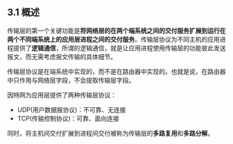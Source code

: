 ## 3.1 概述

传输层的第一个关键功能是**将网络层的在两个端系统之间的交付服务扩展到运行在两个不同端系统上的应用层进程之间的交付服务**。传输层协议为不同主机的应用进程提供了**逻辑通信**，所谓的逻辑通信，就是让应用进程使用传输层的功能彼此发送报文，而无需考虑报文传输的具体细节。

传输层协议是在端系统中实现的，而不是在路由器中实现的。也就是说，在路由器中只作用与网络层字段，不会提取传输层字段。

因特网为应用层提供了两种传输层协议：
- UDP(用户数据报协议)：不可靠、无连接
- TCP(传输控制协议)：可靠、面向连接

同时，将主机间交付扩展到进程间交付被称为传输层的**多路复用**和**多路分解**。